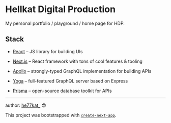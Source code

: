 # Hellkat Digital Production

My personal portfolio / playground / home page for HDP.

## Stack

- [React](https://reactjs.org/) &ndash; JS library for building UIs

- [Next.js](https://nextjs.org/) &ndash; React framework with tons of cool features & tooling

- [Apollo](https://www.apollographql.com/) &ndash; strongly-typed GraphQL implementation for building APIs

- [Yoga](https://github.com/prisma-labs/graphql-yoga) &ndash; full-featured GraphQL server based on Express

- [Prisma](https://www.prisma.io/) &ndash; open-source database toolkit for APIs

<hr />

author: [he77kat\_](https://twitter.com/hellkat_) 😎

This project was bootstrapped with [`create-next-app`](https://github.com/vercel/next.js/tree/canary/packages/create-next-app).
